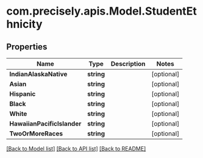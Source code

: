 # com.precisely.apis.Model.StudentEthnicity
## Properties

Name | Type | Description | Notes
------------ | ------------- | ------------- | -------------
**IndianAlaskaNative** | **string** |  | [optional] 
**Asian** | **string** |  | [optional] 
**Hispanic** | **string** |  | [optional] 
**Black** | **string** |  | [optional] 
**White** | **string** |  | [optional] 
**HawaiianPacificlslander** | **string** |  | [optional] 
**TwoOrMoreRaces** | **string** |  | [optional] 

[[Back to Model list]](../README.md#documentation-for-models) [[Back to API list]](../README.md#documentation-for-api-endpoints) [[Back to README]](../README.md)


